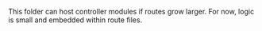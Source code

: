 This folder can host controller modules if routes grow larger. For now, logic is small and embedded within route files.